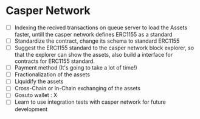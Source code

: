 # Casper Network

- [ ] Indexing the recived transactions on queue server to load the Assets faster, untill the casper network defines ERC1155 as a standard
- [ ] Standardize the contract, change its schema to standard ERC1155
- [ ] Suggest the ERC1155 standard to the casper network block explorer, so that the explorer can show the assets, also build a interface for contracts for ERC1155 standard.
- [ ] Payment method (It's going to take a lot of time!)
- [ ] Fractionalization of the assets
- [ ] Liquidify the assets
- [ ] Cross-Chain or In-Chain exchanging of the assets
- [ ] Gosuto wallet : X
- [ ] Learn to use integration tests with casper network for future development
